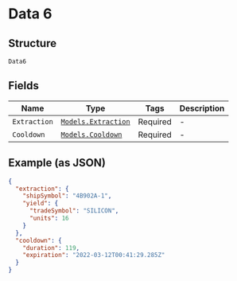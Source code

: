 
# Data 6

## Structure

`Data6`

## Fields

| Name | Type | Tags | Description |
|  --- | --- | --- | --- |
| `Extraction` | [`Models.Extraction`](../../doc/models/extraction.md) | Required | - |
| `Cooldown` | [`Models.Cooldown`](../../doc/models/cooldown.md) | Required | - |

## Example (as JSON)

```json
{
  "extraction": {
    "shipSymbol": "4B902A-1",
    "yield": {
      "tradeSymbol": "SILICON",
      "units": 16
    }
  },
  "cooldown": {
    "duration": 119,
    "expiration": "2022-03-12T00:41:29.285Z"
  }
}
```

